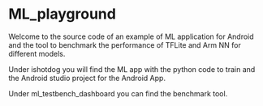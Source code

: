 # ML_playground

Welcome to the source code of an example of ML application for Android and the tool
to benchmark the performance of TFLite and Arm NN for different models.

Under ishotdog you will find the ML app with the python code to train and the Android
studio project for the Android App.

Under ml_testbench_dashboard you can find the benchmark tool.

